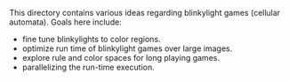 This directory contains various ideas regarding blinkylight games (cellular automata).
Goals here include:
<ul>
<li>fine tune blinkylights to color regions.</li>
<li>optimize run time of blinkylight games over large images.</li>
<li>explore rule and color spaces for long playing games. </li>
<li>parallelizing the run-time execution.</li>
</ul>
